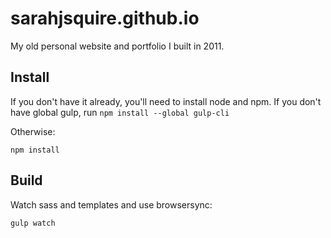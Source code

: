 sarahjsquire.github.io
============

My old personal website and portfolio I built in 2011.


## Install

If you don't have it already, you'll need to install node and npm.
If you don't have global gulp, run `npm install --global gulp-cli`

Otherwise:

```npm install```

## Build

Watch sass and templates and use browsersync:

```gulp watch```